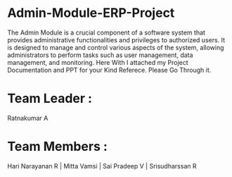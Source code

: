# Admin-Module-ERP-Project
  The Admin Module is a crucial component of a software system that provides administrative functionalities and privileges to authorized users. 
  It is designed to manage and control various aspects of the system, allowing administrators to perform tasks such as user management,  data management, and monitoring.
Here With I attached my Project Documentation and PPT for your Kind Referece. Please Go Through it.
# Team Leader :
  Ratnakumar A
# Team Members : 
  Hari Narayanan R |
  Mitta Vamsi |
  Sai Pradeep V |
  Srisudharssan R 
